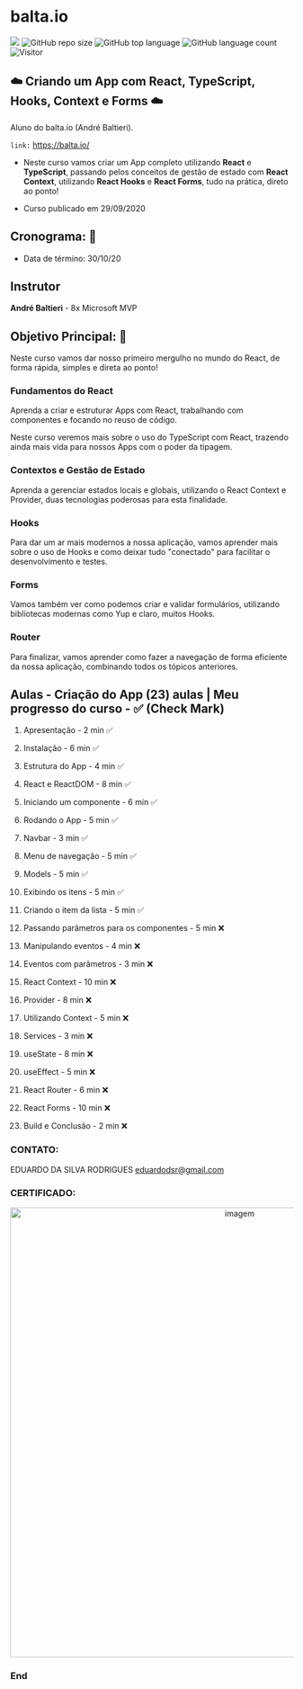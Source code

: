 # balta.io

[![](https://img.shields.io/badge/made_by-eduardodsr-green)](https://github.com/eduardodsr/)
![GitHub repo size](https://img.shields.io/github/repo-size/eduardodsr/balta.io)
![GitHub top language](https://img.shields.io/github/languages/top/eduardodsr/balta.io)
![GitHub language count](https://img.shields.io/github/languages/count/eduardodsr/balta.io)
![Visitor](https://visitor-badge.glitch.me/badge?page_id=eduardodsr.balta.io)

## :cloud:  Criando um App com React, TypeScript, Hooks, Context e Forms :cloud: 

 Aluno do balta.io (André Baltieri).
 
  ``` link: ``` https://balta.io/

- Neste curso vamos criar um App completo utilizando **React** e **TypeScript**, passando pelos conceitos de gestão de estado com **React Context**, utilizando **React Hooks** e **React Forms**, tudo na prática, direto ao ponto!

- Curso publicado em 29/09/2020

## Cronograma: :calendar:

- Data de término: 30/10/20

## Instrutor

**André Baltieri** - 8x Microsoft MVP


## Objetivo Principal: 🎯

Neste curso vamos dar nosso primeiro mergulho no mundo do React, de forma rápida, simples e direta ao ponto!

### Fundamentos do React
Aprenda a criar e estruturar Apps com React, trabalhando com componentes e focando no reuso de código.

Neste curso veremos mais sobre o uso do TypeScript com React, trazendo ainda mais vida para nossos Apps com o poder da tipagem.

### Contextos e Gestão de Estado
Aprenda a gerenciar estados locais e globais, utilizando o React Context e Provider, duas tecnologias poderosas para esta finalidade.

### Hooks
Para dar um ar mais modernos a nossa aplicação, vamos aprender mais sobre o uso de Hooks e como deixar tudo "conectado" para facilitar o desenvolvimento e testes.

### Forms
Vamos também ver como podemos criar e validar formulários, utilizando bibliotecas modernas como Yup e claro, muitos Hooks.

### Router
Para finalizar, vamos aprender como fazer a navegação de forma eficiente da nossa aplicação, combinando todos os tópicos anteriores.


## Aulas - Criação do App (23) aulas | Meu progresso do curso - ✅ (Check Mark)

01. Apresentação -  2 min  ✅
   
02. Instalação -  6 min  ✅
   
03. Estrutura do App -  4 min ✅
   
04. React e ReactDOM -  8 min ✅
   
05. Iniciando um componente -  6 min ✅
   
06. Rodando o App -  5 min ✅
   
07. Navbar -  3 min ✅
   
08. Menu de navegação -  5 min ✅

<!-- UIkit CSS -->
<!-- UIkit JS -->

09. Models -  5 min ✅
   
10. Exibindo os itens -  5 min ✅
   
11. Criando o item da lista -  5 min ✅
   
12. Passando parâmetros para os componentes -  5 min  :x:
   
13. Manipulando eventos -  4 min  :x:
   
14. Eventos com parâmetros -  3 min  :x:
   
15. React Context -  10 min  :x:
   
16. Provider -  8 min  :x:

17. Utilizando Context -  5 min  :x:
   
18. Services -  3 min  :x:
   
19. useState -  8 min  :x:
   
20. useEffect -  5 min  :x:
   
21. React Router -  6 min  :x:
   
22. React Forms -  10 min :x:
   
23. Build e Conclusão -  2 min :x:


### CONTATO:

EDUARDO DA SILVA RODRIGUES
eduardodsr@gmail.com


### CERTIFICADO:

<p align="center">
  <img src=https://github.com/eduardodsr/balta.io/blob/main/certificado.png??raw=true" alt="imagem" width="800px" />
 </p>

### End
